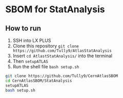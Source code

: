 # SBOM for StatAnalysis

## How to run
1. SSH into LX PLUS
1. Clone this repository ```git clone https://github.com/Tully9/AtlasStatAnalysis```
2. Insert ```cd AtlastStatAnalysis/``` into the terminal
3. Then ```setupATLAS```
4. Run the shell file ```bash setup.sh```

```bash
git clone https://github.com/Tully9/CernAtlasSBOM
cd CernAtlasSBOM/StatAnalysis
setupATLAS
bash setup.sh
```